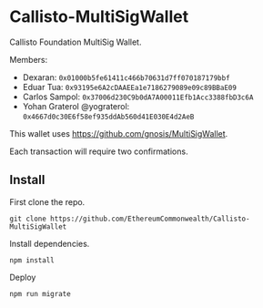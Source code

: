 # Callisto-MultiSigWallet

Callisto Foundation MultiSig Wallet.

Members:

- Dexaran: `0x01000b5fe61411c466b70631d7ff070187179bbf`
- Eduar Tua: `0x93195e6A2cDAAEEa1e7186279089e09c89BBaE09`
- Carlos Sampol: `0x37006d230C9b0dA7A00011Efb1Acc3388fbD3c6A`
- Yohan Graterol @yograterol: `0x4667d0c30E6f58ef935ddAb560d41E030E4d2AeB`

This wallet uses https://github.com/gnosis/MultiSigWallet.

Each transaction will require two confirmations.

## Install

First clone the repo.

`git clone https://github.com/EthereumCommonwealth/Callisto-MultiSigWallet`

Install dependencies.

`npm install`

Deploy

`npm run migrate`
